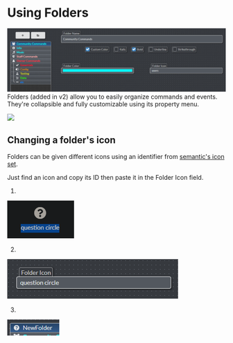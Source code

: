 # Using Folders
![](https://raw.githubusercontent.com/Silversunset01/dbm/master/screenshots/folders.png)  
Folders (added in v2) allow you to easily organize commands and events. They're collapsible and fully customizable using its property menu.

![](https://raw.githubusercontent.com/Silversunset01/dbm/master/screenshots/foldersoptions.png)

## Changing a folder's icon
Folders can be given different icons using an identifier from [semantic's icon set](https://semantic-ui.com/elements/icon.html).

Just find an icon and copy its ID then paste it in the Folder Icon field.

1.
![](https://raw.githubusercontent.com/Silversunset01/dbm/master/screenshots/foldericon_1.png)

2.
![](https://raw.githubusercontent.com/Silversunset01/dbm/master/screenshots/foldericon_2.png)

3.
![](https://raw.githubusercontent.com/Silversunset01/dbm/master/screenshots/foldericon_3.png)